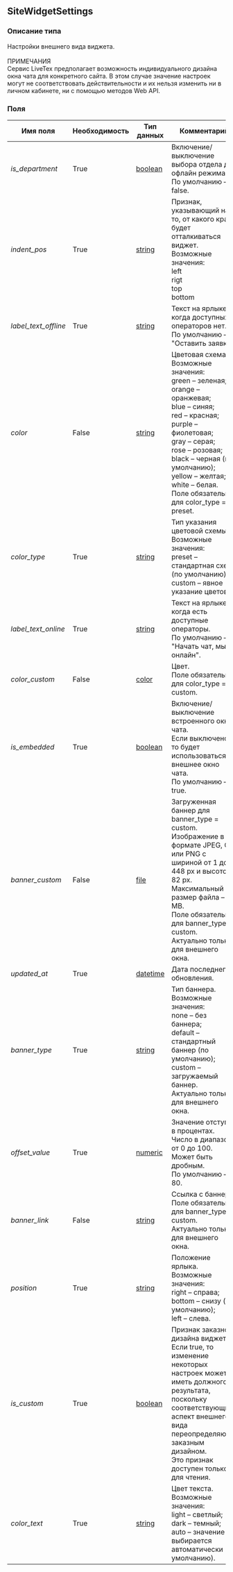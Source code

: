 
## SiteWidgetSettings

### Описание типа
Настройки внешнего вида виджета.<br/><br/>ПРИМЕЧАНИЯ<br/>Сервис LiveTex предполагает возможность индивидуального дизайна окна чата для конкретного сайта. В этом случае значение настроек могут не соответствовать действительности и их нельзя изменить ни в личном кабинете, ни с помощью методов Web API.<br/>
### Поля

| Имя поля | Необходимость | Тип данных | Комментарий |
|---|---|---|---|
|*is_department*|True|[boolean](/docs/types/boolean.md)|Включение/выключение выбора отдела для офлайн режима.<br/>По умолчанию – false.<br/>|
|*indent_pos*|True|[string](/docs/types/string.md)|Признак, указывающий на то, от какого края будет отталкиваться виджет.<br/>Возможные значения:<br/>left<br/>rigt<br/>top<br/>bottom<br/>|
|*label_text_offline*|True|[string](/docs/types/string.md)|Текст на ярлыке, когда доступных операторов нет.<br/>По умолчанию – "Оставить заявку".<br/>|
|*color*|False|[string](/docs/types/string.md)|Цветовая схема.<br/>Возможные значения:<br/>green – зеленая;<br/>orange – оранжевая;<br/>blue – синяя;<br/>red – красная;<br/>purple – фиолетовая;<br/>gray – серая;<br/>rose – розовая;<br/>black – черная (по умолчанию);<br/>yellow – желтая;<br/>white – белая.<br/>Поле обязательно для color_type = preset.<br/>|
|*color_type*|True|[string](/docs/types/string.md)|Тип указания цветовой схемы.<br/>Возможные значения:<br/>preset – стандартная схема (по умолчанию);<br/>custom – явное указание цветов.<br/>|
|*label_text_online*|True|[string](/docs/types/string.md)|Текст на ярлыке, когда есть доступные операторы.<br/>По умолчанию – "Начать чат, мы онлайн".<br/>|
|*color_custom*|False|[color](/docs/types/color.md)|Цвет.<br/>Поле обязательно для color_type = custom.<br/>|
|*is_embedded*|True|[boolean](/docs/types/boolean.md)|Включение/выключение встроенного окна чата.<br/>Если выключено, то будет использоваться внешнее окно чата.<br/>По умолчанию – true.<br/>|
|*banner_custom*|False|[file](/docs/types/file.md)|Загруженная баннер для banner_type = custom.<br/>Изображение в формате JPEG, GIF или PNG с шириной от 1 до 448 px и высотой 82 px.<br/>Максимальный размер файла – 2 MB.<br/>Поле обязательно для banner_type = custom.<br/>Актуально только для внешнего окна.<br/>|
|*updated_at*|True|[datetime](/docs/types/datetime.md)|Дата последнего обновления.<br/>|
|*banner_type*|True|[string](/docs/types/string.md)|Тип баннера.<br/>Возможные значения:<br/>none – без баннера;<br/>default – стандартный баннер (по умолчанию);<br/>custom – загружаемый баннер.<br/>Актуально только для внешнего окна.<br/>|
|*offset_value*|True|[numeric](/docs/types/numeric.md)|Значение отступа в процентах.<br/>Число в диапазоне от 0 до 100. Может быть дробным.<br/>По умолчанию – 80.<br/>|
|*banner_link*|False|[string](/docs/types/string.md)|Ссылка с баннера.<br/>Поле обязательно для banner_type = custom.<br/>Актуально только для внешнего окна.<br/>|
|*position*|True|[string](/docs/types/string.md)|Положение ярлыка.<br/>Возможные значения:<br/>right – справа;<br/>bottom – снизу (по умолчанию);<br/>left – слева.<br/>|
|*is_custom*|True|[boolean](/docs/types/boolean.md)|Признак заказного дизайна виджета.<br/>Если true, то изменение некоторых настроек может не иметь должного результата, поскольку соответствующий аспект внешнего вида переопределяются заказным дизайном.<br/>Это признак доступен только для чтения.<br/>|
|*color_text*|True|[string](/docs/types/string.md)|Цвет текста.<br/>Возможные значения:<br/>light – светлый;<br/>dark – темный;<br/>auto – значение выбирается автоматически (по умолчанию). <br/>|
